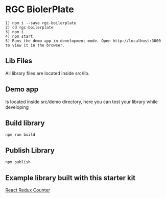 # RGC BiolerPlate

```
1) npm i --save rgc-boilerplate
2) cd rgc-boilerplate
3) npm i
4) npm start
5) Runs the demo app in development mode. Open http://localhost:3000 to view it in the browser.
```

## Lib Files
All library files are located inside src/lib.

## Demo app
Is located inside src/demo directory, here you can test your library while developing

## Build library
```
npm run build
```
## Publish Library
```
npm publish
````

## Example library built with this starter kit
[React Redux Counter](https://www.npmjs.com/package/react-redux-counter)
